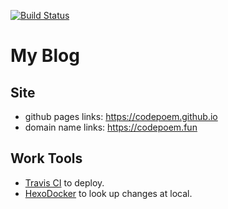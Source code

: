 [![Build Status](https://travis-ci.com/CodePoem/CodePoem.github.io.svg?branch=hexo)](https://travis-ci.com/CodePoem/CodePoem.github.io)

# My Blog

## Site

- github pages links: https://codepoem.github.io
- domain name links: https://codepoem.fun

## Work Tools

- [Travis CI](https://travis-ci.com/CodePoem/CodePoem.github.io) to deploy.
- [HexoDocker](https://github.com/CodePoem/HexoDocker) to look up changes at local.
